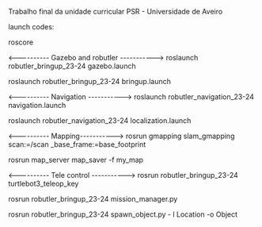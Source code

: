 Trabalho final da unidade curricular PSR - Universidade de Aveiro

launch codes:

roscore


<---------- Gazebo and robutler ----------->
roslaunch robutler_bringup_23-24 gazebo.launch

roslaunch robutler_bringup_23-24 bringup.launch

<---------- Navigation ----------->
roslaunch robutler_navigation_23-24 navigation.launch

roslaunch robutler_navigation_23-24 localization.launch


<---------- Mapping----------->
rosrun gmapping slam_gmapping scan:=/scan _base_frame:=base_footprint

rosrun map_server map_saver -f my_map





<---------- Tele control ----------->
rosrun robutler_bringup_23-24 turtlebot3_teleop_key 

rosrun robutler_bringup_23-24 mission_manager.py

rosrun robutler_bringup_23-24 spawn_object.py - l Location -o Object


